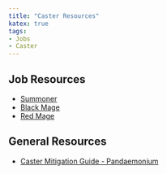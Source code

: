 ```yaml
---
title: "Caster Resources"
katex: true
tags:
- Jobs
- Caster
---
```

## Job Resources
- [Summoner](notes/Summoner.md)
- [Black Mage](notes/Black%20Mage.md)
- [Red Mage](notes/Red%20Mage.md)

## General Resources
- [Caster Mitigation Guide - Pandaemonium](https://bit.ly/3AHEMxZ)